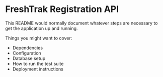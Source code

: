 # FreshTrak Registration API

This README would normally document whatever steps are necessary to get the application up and running.

Things you might want to cover:

* Dependencies
* Configuration
* Database setup
* How to run the test suite
* Deployment instructions
